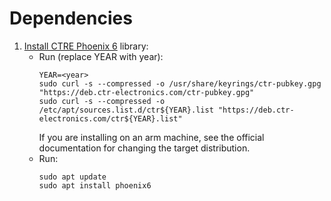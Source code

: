 # Dependencies

1. [Install CTRE Phoenix 6](https://v6.docs.ctr-electronics.com/en/stable/docs/installation/installation-nonfrc.html) library:
    - Run (replace YEAR with year):
        ```
        YEAR=<year>
        sudo curl -s --compressed -o /usr/share/keyrings/ctr-pubkey.gpg "https://deb.ctr-electronics.com/ctr-pubkey.gpg"
        sudo curl -s --compressed -o /etc/apt/sources.list.d/ctr${YEAR}.list "https://deb.ctr-electronics.com/ctr${YEAR}.list"
        ```
        If you are installing on an arm machine, see the official documentation for changing the target distribution.
    - Run:
        ```
        sudo apt update
        sudo apt install phoenix6
        ```
